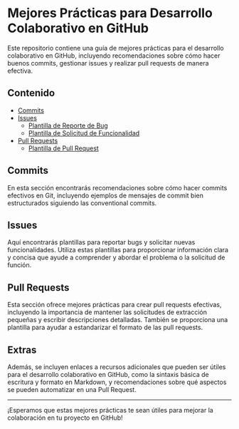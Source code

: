 # Mejores Prácticas para Desarrollo Colaborativo en GitHub

Este repositorio contiene una guía de mejores prácticas para el desarrollo colaborativo en GitHub, incluyendo recomendaciones sobre cómo hacer buenos commits, gestionar issues y realizar pull requests de manera efectiva.

## Contenido

- [Commits](commits/commits.md)
- [Issues](issues/issue.md)
  - [Plantilla de Reporte de Bug](issues/ISSUE_TEMPLATE/bug_report.md)
  - [Plantilla de Solicitud de Funcionalidad](issues/ISSUE_TEMPLATE/feature_request.md)
- [Pull Requests](pull_request/pull_request.md)
  - [Plantilla de Pull Request](pull_request/PULL_REQUEST_TEMPLATE/pull_request_template.md)

## Commits

En esta sección encontrarás recomendaciones sobre cómo hacer commits efectivos en Git, incluyendo ejemplos de mensajes de commit bien estructurados siguiendo las conventional commits.

## Issues

Aquí encontrarás plantillas para reportar bugs y solicitar nuevas funcionalidades. Utiliza estas plantillas para proporcionar información clara y concisa que ayude a comprender y abordar el problema o la solicitud de función.

## Pull Requests

Esta sección ofrece mejores prácticas para crear pull requests efectivas, incluyendo la importancia de mantener las solicitudes de extracción pequeñas y escribir descripciones detalladas. También se proporciona una plantilla para ayudar a estandarizar el formato de las pull requests.

## Extras

Además, se incluyen enlaces a recursos adicionales que pueden ser útiles para el desarrollo colaborativo en GitHub, como la sintaxis básica de escritura y formato en Markdown, y recomendaciones sobre qué aspectos se pueden automatizar en una Pull Request.

---

¡Esperamos que estas mejores prácticas te sean útiles para mejorar la colaboración en tu proyecto en GitHub!

